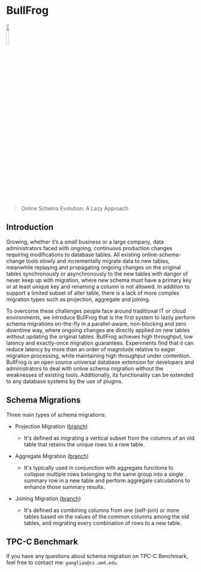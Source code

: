 # BullFrog

<img src="https://i.postimg.cc/SRP8NbN3/Wechat-IMG647.png" width="12%" height="12%">

> Online Schema Evolution: A Lazy Approach

## Introduction

Growing, whether it’s a small business or a large company, data administrators faced with ongoing, continuous production changes requiring modifications to database tables. All existing online-schema-change tools slowly and incrementally migrate data to new tables, meanwhile replaying and propagating ongoing changes on the original tables synchronously or asynchronously to the new tables with danger of never keep up with migration, where new schema must have a primary key or at least unique key and renaming a column is not allowed. In addition to support a limited subset of alter table, there is a lack of more complex migration types such as projection, aggregate and joining.

To overcome these challenges people face around traditional IT or cloud environments, we introduce BullFrog that is the first system to lazily perform schema migrations on-the-fly in a parallel-aware, non-blocking and zero downtime way, where ongoing changes are directly applied on new tables without updating the original tables. BullFrog achieves high throughput, low latency and exactly-once migration guarantees. Experiments find that it can reduce latency by more than an order of magnitude relative to eager migration processing, while maintaining high throughput under contention. BullFrog is an open source universal database extension for developers and administrators to deal with online schema migration without the weaknesses of existing tools. Additionally, its functionality can be extended to any database systems by the use of plugins.

## Schema Migrations

Three main types of schema migrations:

- Projection Migration ([branch](https://github.com/DSLAM-UMD/Darwin))
  - It's defined as migrating a vertical subset from the columns of an old table that retains the unique rows to a new table.

- Aggregate Migration ([branch](https://github.com/DSLAM-UMD/Darwin/tree/migrate-aggregation-on-hashtable))
  - It's typically used in conjunction with aggregate functions to collapse multiple rows belonging to the same group into a single summary row in a new table and perform aggregate calculations to enhance those summary results.

- Joining Migration ([branch](https://github.com/DSLAM-UMD/Darwin/tree/migrate-join-on-hashtable))
  - It's defined as combining columns from one (self-join) or more tables based on the values of the common columns among the old tables, and migrating every combination of rows to a new table.
  
## TPC-C Benchmark

If you have any questions about schema migration on TPC-C Benchmark, feel free to contact me: `gangliao@cs.umd.edu`.


